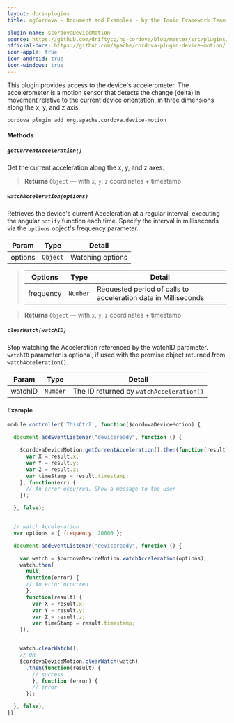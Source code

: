 ```yaml
---
layout: docs-plugins
title: ngCordova - Document and Examples - by the Ionic Framework Team

plugin-name: $cordovaDeviceMotion
source: https://github.com/driftyco/ng-cordova/blob/master/src/plugins/deviceMotion.js
official-docs: https://github.com/apache/cordova-plugin-device-motion/
icon-apple: true
icon-android: true
icon-windows: true
---
```


This plugin provides access to the device's accelerometer. The accelerometer is a motion sensor that detects the change (delta) in movement relative to the current device orientation, in three dimensions along the x, y, and z axis.

```
cordova plugin add org.apache.cordova.device-motion
```

#### Methods

##### `getCurrentAcceleration()`
Get the current acceleration along the x, y, and z axes.

> **Returns**  `Object`  —  with `x`, `y`, `z` coordinates + timestamp


##### `watchAcceleration(options)`
Retrieves the device's current Acceleration at a regular interval, executing the angular `notify` function each time. Specify the interval in milliseconds via the `options` object's frequency parameter.

| Param        | Type           | Detail  |
| ------------ |----------------| --------|
| options      | `Object`       | Watching options |

> | Options      | Type        | Detail  |
> | ------------ |-------------| --------|
> | frequency    | `Number`    | Requested period of calls to acceleration data in Milliseconds |

> **Returns**  `Object`  —  with `x`, `y`, `z` coordinates + timestamp


##### `clearWatch(watchID)`
Stop watching the Acceleration referenced by the watchID parameter. `watchID` parameter is optional, if used with the promise object returned from `watchAcceleration()`.

| Param        | Type        | Detail  |
| ------------ |-------------| --------|
| watchID      | `Number`    | The ID returned by `watchAcceleration()` |


#### Example

```javascript
module.controller('ThisCtrl', function($cordovaDeviceMotion) {

  document.addEventListener("deviceready", function () {

    $cordovaDeviceMotion.getCurrentAcceleration().then(function(result) {
      var X = result.x;
      var Y = result.y;
      var Z = result.z;
      var timeStamp = result.timestamp;
    }, function(err) {
      // An error occurred. Show a message to the user
    });

  }, false);


  // watch Acceleration
  var options = { frequency: 20000 };

  document.addEventListener("deviceready", function () {

    var watch = $cordovaDeviceMotion.watchAcceleration(options);
    watch.then(
      null,
      function(error) {
      // An error occurred
      },
      function(result) {
        var X = result.x;
        var Y = result.y;
        var Z = result.z;
        var timeStamp = result.timestamp;
    });


    watch.clearWatch();
    // OR
    $cordovaDeviceMotion.clearWatch(watch)
      .then(function(result) {
        // success
        }, function (error) {
        // error
      });

  }, false);
});
```